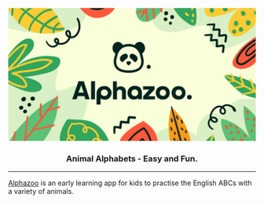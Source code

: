 <div align="center">
    <a href="https://alphazoo.vercel.app">
        <img width="600" src="./public/brand/gh-cover.svg" alt="Alphazoo banner" title="Alphazoo ABC app" />
    </a>

### Animal Alphabets - Easy and Fun.

</div>
<!-- Add badges here -->

---

[Alphazoo](https://alphazoo.vercel.app) is an early learning app for kids to
practise the English ABCs with a variety of animals.
